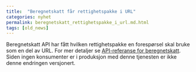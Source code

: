 ```yaml
---
title:  "Beregnetskatt får rettighetspakke i URL"
categories: nyhet
permalink: beregnetskatt_rettighetspakke_i_url.md.html
tags: [old_news]
---
```


Beregnetskatt API har fått hvilken rettighetspakke en forespørsel skal bruke som en del av URL. For mer detaljer se [API-referanse for beregnetskatt](https://skatteetaten.github.io/datasamarbeid-api-dokumentasjon/reference_beregnetskatt.html). Siden ingen konsumenter er i produksjon med denne tjenesten er ikke denne endringen versjonert.
